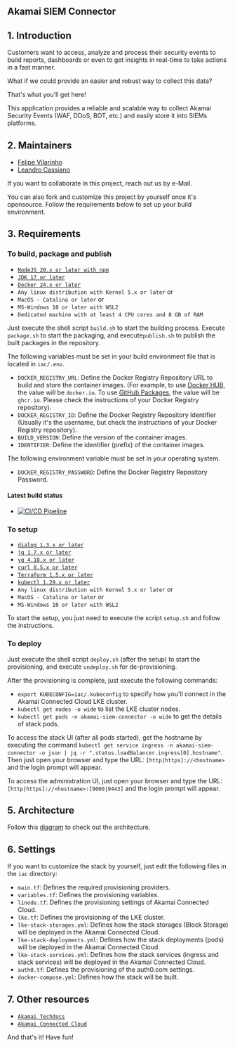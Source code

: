 ## Akamai SIEM Connector

## 1. Introduction
Customers want to access, analyze and process their security events to build reports, dashboards or even to get insights
in real-time to take actions in a fast manner.

What if we could provide an easier and robust way to collect this data?

That's what you'll get here!

This application provides a reliable and scalable way to collect Akamai Security Events (WAF, DDoS, BOT, etc.) and 
easily store it into SIEMs platforms.

## 2. Maintainers
- [Felipe Vilarinho](https://www.linkedin.com/in/fvilarinho)
- [Leandro Cassiano](https://www.linkedin.com/in/leandro-cassiano-alves-652a795b/)

If you want to collaborate in this project, reach out us by e-Mail.

You can also fork and customize this project by yourself once it's opensource. Follow the requirements below to set up 
your build environment.

## 3. Requirements

### To build, package and publish
- [`NodeJS 20.x or later with npm`](https://nodejs.org)
- [`JDK 17 or later`](https://www.oracle.com/java/technologies/downloads)
- [`Docker 24.x or later`](https://www.docker.com)
- `Any linux distribution with Kernel 5.x or later` or
- `MacOS - Catalina or later` or
- `MS-Windows 10 or later with WSL2`
- `Dedicated machine with at least 4 CPU cores and 8 GB of RAM`

Just execute the shell script `build.sh` to start the building process. Execute `package.sh` to start the packaging, and 
execute`publish.sh` to publish the built packages in the repository.

The following variables must be set in your build environment file that is located in `iac/.env`.

- `DOCKER_REGISTRY_URL`: Define the Docker Registry Repository URL to build and store the container images. (For 
example, to use [Docker HUB](https://hub.docker.com), the value will be `docker.io`. To use 
[GitHub Packages]('https://github.com'), the value will be `ghcr.io`. Please check the instructions of your Docker 
Registry repository).
- `DOCKER_REGISTRY_ID`: Define the Docker Registry Repository Identifier (Usually it's the username, but check the 
instructions of your Docker Registry repository).
- `BUILD_VERSION`: Define the version of the container images.
- `IDENTIFIER`: Define the identifier (prefix) of the container images.

The following environment variable must be set in your operating system.
- `DOCKER_REGISTRY_PASSWORD`: Define the Docker Registry Repository Password.

#### Latest build status
- [![CI/CD Pipeline](https://github.com/fvilarinho/akamai-siem-connector/actions/workflows/pipeline.yml/badge.svg)](https://github.com/fvilarinho/akamai-siem-connector/actions/workflows/pipeline.yml)

### To setup
- [`dialog 1.3.x or later`](https://invisible-island.net/dialog)
- [`jq 1.7.x or later`](https://stedolan.github.io/jq)
- [`yq 4.18.x or later`](https://mikefarah.gitbook.io/yq)
- [`curl 8.5.x or later`](https://curl.se)
- [`Terraform 1.5.x or later`](https://www.terraform.io)
- [`kubectl 1.29.x or later`](https://kubernetes.io/docs/tasks/tools)
- `Any linux distribution with Kernel 5.x or later` or
- `MacOS - Catalina or later` or
- `MS-Windows 10 or later with WSL2`

To start the setup, you just need to execute the script `setup.sh` and follow the instructions.

### To deploy
Just execute the shell script `deploy.sh` (after the setup) to start the provisioning, and execute `undeploy.sh` for
de-provisioning.

After the provisioning is complete, just execute the following commands:
- `export KUBECONFIG=iac/.kubeconfig` to specify how you'll connect in the Akamai Connected Cloud LKE cluster.
- `kubectl get nodes -o wide` to list the LKE cluster nodes.
- `kubectl get pods -n akamai-siem-connector -o wide` to get the details of stack pods.

To access the stack UI (after all pods started), get the hostname by executing the command `kubectl get service ingress -n akamai-siem-connector -o json | jq -r ".status.loadBalancer.ingress[0].hostname"`. 
Then just open your browser and type the URL: `[http|https]://<hostname>` and the login prompt will appear.

To access the administration UI, just open your browser and type the URL: `[http|https]://<hostname>:[9000|9443]` and the login prompt will appear.

## 5. Architecture
Follow this [diagram](https://viewer.diagrams.net/?tags=%7B%7D&highlight=0000ff&edit=_blank&layers=1&nav=1&title=Untitled%20Diagram.drawio#R7V1rd6M2E%2F41%2BZg9gADbH3PdTbtp03V79vLlPTLINg1GXpATu7%2F%2BlUDYwMgOiblt8PacFMTFoGdmNPPMSJyhq8X6Y4iX83vqEv%2FM0Nz1Gbo%2BM4whGvK%2FomEjGwZ20jALPTdp0ncNY%2B8%2FIhs12bryXBLlTmSU%2Bsxb5hsdGgTEYbk2HIb0OX%2FalPr5X13iGQENYwf7sPWr57K5fAtjsGv%2FRLzZPP1l3R4lRxY4PVm%2BSTTHLn3ONKGbM3QVUsqSrcX6ivii79J%2BSa673XN0%2B2AhCViZC%2F723B%2BTz9ri9ir89M%2F5l%2B9r48v1uW4lt3nC%2Fkq%2BMXOWZ%2BJWts9vezkJ%2BdZMbKU9bNzyrWi1IPK12CbtK0bW4sQ5W%2Fi8Qeeb2PdmAd92%2BDOSkDc8kZB5vHcv5IGF57ri8suQRN5%2FeBLfSuP7S%2BoFLMbOujyzrsW9VoxGiXyIW0cspI%2FkivqU3%2Fc6oIG4y9Tz%2FWITDZgUK11cB7tN9qR4NLLONMlu%2FEjogrBww0%2BRR01D9pqUaduWED%2FvJERPBXiekQ5TtmEplLPtrXe48Q0JnRrGT%2Fhp9ON8%2FNeGEfTzx%2FP978bj3bkOULx4xAvs8bbx3c09%2F9%2FFwx3%2FexO4cccC6EK6Clziyr59nnuMjJfYEUefuV7nUc12qVno9TMDuZgMpw6AiB%2BxnSGZTKsBwRiM8iBADJCmwMCuDQMNgPAbnUS85a8VWUFt4fZgKTadje%2Fxvg%2FRyx0%2FSVD6PNk2YOdxFmP354rx22yVQ6JjKRSgiJZFhq6pQmtoTJBtV4OWnQdLhZatAGtQF1iGDcACABGXjwRyl4ZsTmc0wP7NrvVypzXCZO3O%2BUzpUiLxL2FsI7tfWLA8oBHDIbsQw5QQBB9Hkeekzbeen562F4CIrkKHHBJK%2BZ78hjPCDp0oBzTx0gcBDYmPmfeUHx4rx8dEbcBB1h77ltn%2BLm71wZJ712t553hnk%2B4E%2FH2%2FZXcyV4nd3WXxXnpdDno5VmVx15rBHVlt4a72R%2BBI1oYgFEe47ugpMruFl3HCq6N4HXzuDF5XiTcf1usTNuJloKKbMTA%2BWMDR0A2VW2jV5WkMWxnJ0lFpu1NuVIr3Hkjo8ZcXARscqmrRpkFZL0XrljYN9mmTeJm5%2BPtvEgJEzpy4K59DKjiIMCYsfD8Op%2FeEBcuQOiSKSgQFe2KAF%2Fz%2BqSX%2Bk%2Bdl2pN%2Fyugt%2FleNpurDoqaW1dPawrcRwNIJaVCgQjJI2T9XgrqJ%2B%2B88Cbgu%2BAm6vlzHfZQeT%2FmTiIRPntNf1kRHdg5yU7MB5KoYsDbSxIDc1%2BInY9Uh3neeTNfzSo40qOSDJhFHkKKpHPFAZdT7gjjSXka8UR1P0w%2FvnedBRlkPqi0HSh0%2Btkrz7Kid75kjapqn8QizPKJ2p3zi9LmzuYgV94UDYd0YiW0BNwWGJiD9KJKAhuZ7kxDL3%2B6fL1zMZOgDRTqpUV%2FYHHRHLbWDallSDXck7S4C%2Fp49ticcPkJ9zbYMsrz0IcnzpUJmFXyxrUClt0ge9GGbHczKz%2FYxjjALJjALt4Q5whCQJyIcGkOb4CgOkOOoi3lxFE2n04iweCMbU%2FfUVJhW50yF1aapaCJR8zIlVnn2Jk3KvMwud2zshxH1VUiSUV8SYRxJ3idSSVOFllxYrPypNeilfltm12gxBBMGNxKhSiLmU22EMTA6VhxhwrH6RJNUSZOYw47RJCbU8moRX64mvhfNe4u4bXcNcUiMzRlbwoG3LwgZBZ3UTWiFLQVCqDaEYEKq3wiBELZthAY6wKKj7OU%2B%2FmMX7ahjnyKK9YY9KXgvhj1pFNyRsMeCaaWHJEwRmf6ChPz6VTXIHgK9a7amxmonbfBGElFJIBzUrDryCVbZfELHOAWrG5Xa3cUrtT5dwQvmf0rXRElyxwtmAOJ%2B8j%2BodX7XaoAL6HWRDIgMRyMAeaNFMhYsajyxP7WyPwrE6%2BIClFUYqBMj7BFD5ajkUGl3bKiEEf5DmhnhdxRzmoVUiZ8O3BgPGu5G0V4nSooxidn6QGnDIPCC93kM1e94%2BohfaT3NPdbzUvQqDCvbyJi0F5EWKmYsFfqqyb%2Bj2tAftWEyt1TQ2RvS4K%2BcGdJ4AGSXnRSS0hEdseo29J%2FGMtJ5D2xQceZGo2yQ0n0x2qlWq4sNAtWllfOsKWK%2F2nQrG%2BaslOUl8Z%2Ft%2FKp%2BO0qW%2FSG%2FWImKUhhaDTpKA0gQ4WgTONzBwQvR5cEkWiYOTxXRZkh%2BrkjU32izWF1sINWc2EZzzwMYcKYScEK8ApXXi4iXqyeqD2%2FIIZ40vs7lqQqxMdIbw189yweGxm14bHVO4VG%2Bt2IKgPK81uIXtTvdq6qGSr3to6QgtdodEQNos2%2FWSw7suwhii%2FThUCtLH9YVxEIquG0TWTXJc8j0dZi5P%2FTYB3Lc20lNMryMs9wZGt8F8PYjHi1q3qC05tXmnUBL9%2FISqH2vZy76mJYixlAy8PU5mbBO6BRkNCcAg5KTVupLYpsnt7VKtzV1R1%2F0W1G3hmbFOk5jZd68aNy9YHuKXDM5rkm79GbXmGHRi%2FzxpzRcnEbueH%2FU%2Bsid%2Bsgnk9%2BKyR%2FaRrsm34Bu%2BGnWWqWIaznAkQFTvc2O8VDhATbCri7Lv%2Fv2yxESkrPsxxmU%2Be9CPmU0gp1iqTxfsOJGdd1Sgl89iqOB3XkYnpcFrL3OgksU3HtOSCM6FYZjLNYpCsQnTPaM8S3PSJ9Op4aj%2FLaCa09sSz3UHwvWdjk%2FMyf5OhT8oQLKoVETkrDOJjX7ohOPMvw3Po64%2BY4IDsUSNUV3IvEM%2F1ySYHuGn1x%2Bm%2Fx0cpeuCtGbONaKhMjQOiVDijVAL76OhSFAKcwOXSx53CKGhxOeCjyH3QJUsV7JGk8I3h%2B29dikIw11Cz0YvH8hCxpXeI03kU%2F3TwzrsQ6iUbd0ULEMVMyo3%2FZ7%2FQLTyPtPIxvWZahmelWxfoEap24sjlt1XUYLyUR5aWHNRWOUDxVtvZA9TkjYKtZcVKfwYbgsl9vS7nGAZ%2B8ilV%2BMx61hWVqyrlS%2B2U4m4o316M1XRSGopgfFtyOJhXZWuuwuPK19MO7gY2ds3TWO5hOKQxe6HL%2B%2BmWu%2FYqmdRaKb1wfFl74OSmBXFKLEuilp7IQdJmT2eFr49asfFKUaAak2m0wpnpbFK%2FI7qFDnocPJI3UtuqZG6LQs3mGERm0jpFgOrd8IFb%2BDpLJyjSKkWKsAgFN3HtXW85kA21I4NClDkksNVrHusVpwYbwMuuXNnqNalg7D86o8atOdpb%2Bms7TXd1YVX5U%2FtntTE6vnRNWABlbledeXwlZ8S2Pl%2B%2BKBFzGv48Lqtok4evGIF9h7L3a4InDNPLiK0bPZQuYyCx5WqliVZS6OViwFddesYsGSgjvB5zpY1IZOSFbBFNMDcjqWJI%2FhSVeriFHV55ZPWpjzBqAW6gpRsGoThRK5kSq1sLos8NFaqCvmcjSrhjDEKze%2Bpbr1bkKNmoY4Q%2BFq1zXGfX7QyO0%2FX9HXzf%2Fcb%2Bzvm093f2zO282QvHLlKwiLgjtUvmbZhGR765kfeuz87MZY2uCo9esx6cU1dk17oFgQpTYuXdnjewomfgUjVgEiqMCP2AofXMUCV8GPKOGAHnif4DALZQuWItVUERx8N6Si8nZ77CM3GvN76hJxxv8B) to check out the architecture.

## 6. Settings
If you want to customize the stack by yourself, just edit the following files in the `iac` directory:
- `main.tf`: Defines the required provisioning providers.
- `variables.tf`: Defines the provisioning variables.
- `linode.tf`: Defines the provisioning settings of Akamai Connected Cloud.
- `lke.tf`: Defines the provisioning of the LKE cluster.
- `lke-stack-storages.yml`: Defines how the stack storages (Block Storage) will be deployed in the Akamai Connected 
Cloud.
- `lke-stack-deployments.yml`: Defines how the stack deployments (pods) will be deployed in the Akamai Connected Cloud.
- `lke-stack-services.yml`: Defines how the stack services (ingress and stack services) will be deployed in the Akamai
Connected Cloud.
- `auth0.tf`: Defines the provisioning of the auth0.com settings.
- `docker-compose.yml`: Defines how the stack will be built.

## 7. Other resources
- [`Akamai Techdocs`](https://techdocs.akamai.com)
- [`Akamai Connected Cloud`](https://www.linode.com)

And that's it! Have fun!